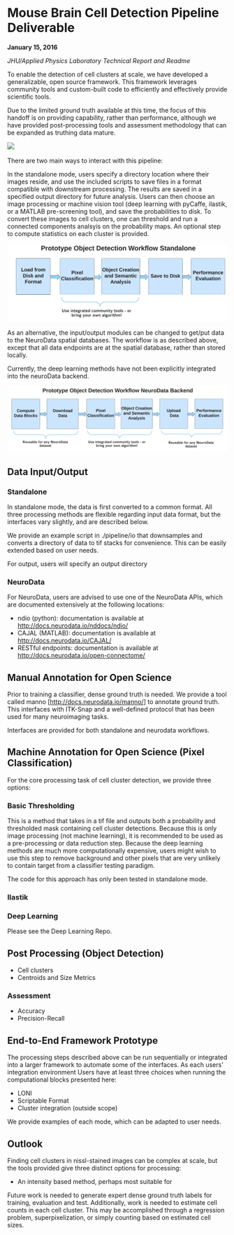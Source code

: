 # Mouse Brain Cell Detection Pipeline Deliverable

**January 15, 2016**

*JHU/Applied Physics Laboratory Technical Report and Readme*

To enable the detection of cell clusters at scale, we have developed a generalizable, open source framework.  This framework leverages community tools and custom-built code to efficiently and effectively provide scientific tools.

Due to the limited ground truth available at this time, the focus of this handoff is on providing capability, rather than performance, although we have provided post-processing tools and assessment methodology that can be expanded as truthing data mature.

![](./images/overlay_cellCluster_v1b.png)


There are two main ways to interact with this pipeline: 

In the standalone mode, users specify a directory location where their images reside, and use the included scripts to save files in a format compatible with downstream processing.  The results are saved in a specified output directory for future analysis.  Users can then choose an image processing or machine vision tool (deep learning with pyCaffe, ilastik, or a MATLAB pre-screening tool), and save the probabilities to disk.  To convert these images to cell clusters, one can threshold and run a connected components analsyis on the probability maps.  An optional step to compute statistics on each cluster is provided.

![](./images/od_standalone.png)

As an alternative, the input/output modules can be changed to get/put data to the NeuroData spatial databases.  The workflow is as described above, except that all data endpoints are at the spatial database, rather than stored locally.

Currently, the deep learning methods have not been explicitly integrated into the neuroData backend.
 
![](./images/od_nd.png)

## Data Input/Output

### Standalone 

In standalone mode, the data is first converted to a common format.  All three processing methods are flexible regarding input data format, but the interfaces vary slightly, and are described below. 

We provide an example script in ./pipeline/io that downsamples and converts a directory of data to tif stacks for convenience.  This can be easily extended based on user needs.

For output, users will specify an output directory 

### NeuroData

For NeuroData, users are advised to use one of the NeuroData APIs, which are documented extensively at the following locations:

- ndio (python):  documentation is available at http://docs.neurodata.io/nddocs/ndio/
- CAJAL (MATLAB):  documentation is available at http://docs.neurodata.io/CAJAL/
- RESTful endpoints:  documentation is available at http://docs.neurodata.io/open-connectome/ 

## Manual Annotation for Open Science

Prior to training a classifier, dense ground truth is needed.  We provide a tool called manno [http://docs.neurodata.io/manno/] to annotate ground truth.  This interfaces with ITK-Snap and a well-defined protocol that has been used for many neuroimaging tasks.

Interfaces are provided for both standalone and neurodata workflows.

## Machine Annotation for Open Science (Pixel Classification)

For the core processing task of cell cluster detection, we provide three options:

### Basic Thresholding

This is a method that takes in a tif file and outputs both a probability and thresholded mask containing cell cluster detections.  Because this is only image processing (not machine learning), it is recommended to be used as a pre-processing or data reduction step.  Because the deep learning methods are much more computationally expensive, users might wish to use this step to remove background and other pixels that are very unlikely to contain target from a classifier testing paradigm.

The code for this approach has only been tested in standalone mode.

### Ilastik

### Deep Learning

Please see the Deep Learning Repo.

## Post Processing (Object Detection)

- Cell clusters
- Centroids and Size Metrics
 
### Assessment

- Accuracy
- Precision-Recall

## End-to-End Framework Prototype

The processing steps described above can be run sequentially or integrated into a larger framework to automate some of the interfaces.  As each users' integration environment 
Users have at least three choices when running the computational blocks presented here:

- LONI
- Scriptable Format
- Cluster integration (outside scope)

We provide examples of each mode, which can be adapted to user needs.

## Outlook

Finding cell clusters in nissl-stained images can be complex at scale, but the tools provided give three distinct options for processing:

- An intensity based method, perhaps most suitable for 

Future work is needed to generate expert dense ground truth labels for training, evaluation and test.  Additionally, work is needed to estimate cell counts in each cell cluster.  This may be accomplished through a regression problem, superpixelization, or simply counting based on estimated cell sizes.

